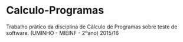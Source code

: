 # Calculo-Programas
Trabalho prático da disciplina de Cálculo de Programas sobre teste de software.  (UMINHO - MIEINF - 2ºano)  2015/16

